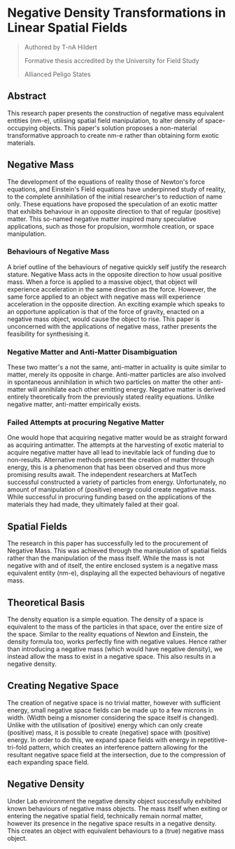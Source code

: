 # Negative Density Transformations in Linear Spatial Fields

> Authored by T-nA Hildert
>
> Formative thesis accredited by the University for Field Study
>
> Allianced Peligo States

## Abstract

This research paper presents the construction of negative mass equivalent entities (nm-e), utilising spatial field manipulation, to alter density of space-occupying objects. This paper's solution proposes a non-material transformative approach to create nm-e rather than obtaining form exotic materials.

## Negative Mass

The development of the equations of reality those of Newton's force equations, and Einstein's Field equations have underpinned study of reality, to the complete annihilation of the initial researcher's to reduction of name only. These equations have proposed the speculation of an exotic matter that exhibits behaviour in an opposite direction to that of regular (positive) matter. This so-named negative matter inspired many speculative applications, such as those for propulsion, wormhole creation, or space manipulation.

### Behaviours of Negative Mass

A brief outline of the behaviours of negative quickly self justify the research stature. Negative Mass acts in the opposite direction to how usual positive mass. When a force is applied to a massive object, that object will experience acceleration in the same direction as the force. However, the same force applied to an object with negative mass will experience acceleration in the opposite direction. An exciting example which speaks to an opportune application is that of the force of gravity, enacted on a negative mass object, would cause the object to rise. This paper is unconcerned with the applications of negative mass, rather presents the feasibility for synthesising it.

### Negative Matter and Anti-Matter Disambiguation

These two matter's a not the same, anti-matter in actuality is quite similar to matter, merely its opposite in charge. Anti-matter particles are also involved in spontaneous annihilation in which two particles on matter the other anti-matter will annihilate each other emitting energy. Negative matter is derived entirely theoretically from the previously stated reality equations. Unlike negative matter, anti-matter empirically exists.

### Failed Attempts at procuring Negative Matter

One would hope that acquiring negative matter would be as straight forward as acquiring antimatter. The attempts at the harvesting of exotic material to acquire negative matter have all lead to inevitable lack of funding due to non-results. Alternative methods present the creation of matter through energy, this is a phenomenon that has been observed and thus more promising results await. The independent researchers at MatTech successful constructed a variety of particles from energy. Unfortunately, no amount of manipulation of (positive) energy could create negative mass. While successful in procuring funding based on the applications of the materials they had made, they ultimately failed at their goal.

## Spatial Fields

The research in this paper has successfully led to the procurement of Negative Mass. This was achieved through the manipulation of spatial fields rather than the manipulation of the mass itself. While the mass is not negative with and of itself, the entire enclosed system is a negative mass equivalent entity (nm-e), displaying all the expected behaviours of negative mass.

## Theoretical Basis

The density equation is a simple equation. The density of a space is equivalent to the mass of the particles in that space, over the entire size of the space. Similar to the reality equations of Newton and Einstein, the density formula too, works perfectly fine with negative values. Hence rather than introducing a negative mass (which would have negative density), we instead allow the mass to exist in a negative space. This also results in a negative density.

## Creating Negative Space

The creation of negative space is no trivial matter, however with sufficient energy, small negative space fields can be made up to a few microns in width. (Width being a misnomer considering the space itself is changed). Unlike with the utilisation of (positive) energy which can only create (positive) mass, it is possible to create (negative) space with (positive) energy. In order to do this, we expand space fields with energy in repetitive-tri-fold pattern, which creates an interference pattern allowing for the resultant negative space field at the intersection, due to the compression of each expanding space field.

## Negative Density

Under Lab environment the negative density object successfully exhibited known behaviours of negative mass objects. The mass itself when exiting or entering the negative spatial field, technically remain normal matter, however its presence in the negative space results in a negative density. This creates an object with equivalent behaviours to a (true) negative mass object.
